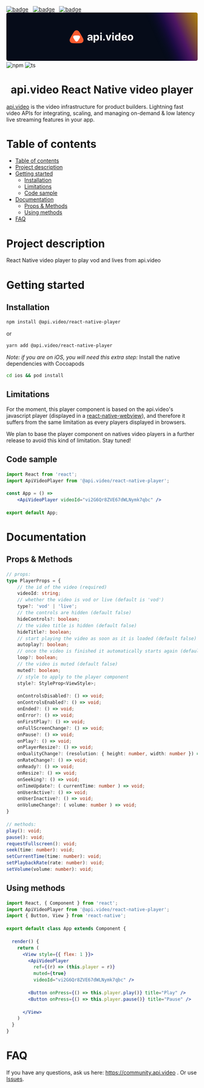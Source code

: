 [![badge](https://img.shields.io/twitter/follow/api_video?style=social)](https://twitter.com/intent/follow?screen_name=api_video) &nbsp; [![badge](https://img.shields.io/github/stars/apivideo/api.video-reactnative-player?style=social)](https://github.com/apivideo/api.video-reactnative-player) &nbsp; [![badge](https://img.shields.io/discourse/topics?server=https%3A%2F%2Fcommunity.api.video)](https://community.api.video)
![](https://github.com/apivideo/.github/blob/main/assets/apivideo_banner.png)
![npm](https://img.shields.io/npm/v/@api.video/react-native-player) ![ts](https://badgen.net/badge/-/TypeScript/blue?icon=typescript&label)
<h1 align="center">api.video React Native video player</h1>

[api.video](https://api.video) is the video infrastructure for product builders. Lightning fast video APIs for integrating, scaling, and managing on-demand & low latency live streaming features in your app.

# Table of contents

- [Table of contents](#table-of-contents)
- [Project description](#project-description)
- [Getting started](#getting-started)
  - [Installation](#installation)
  - [Limitations](#limitations)
  - [Code sample](#code-sample)
- [Documentation](#documentation)
  - [Props & Methods](#props--methods)
  - [Using methods](#using-methods)
- [FAQ](#faq)

# Project description

React Native video player to play vod and lives from api.video 

# Getting started

## Installation

```sh
npm install @api.video/react-native-player
```
or
```sh
yarn add @api.video/react-native-player
```
_Note: if you are on iOS, you will need this extra step:_
Install the native dependencies with Cocoapods
```sh
cd ios && pod install
```

## Limitations

For the moment, this player component is based on the api.video's javascript player (displayed in a [react-native-webview](https://github.com/react-native-webview/react-native-webview)), and therefore it suffers from the same limitation as every players displayed in browsers. 

We plan to base the player component on natives video players in a further release to avoid this kind of limitation. Stay tuned!

## Code sample

```jsx
import React from 'react';
import ApiVideoPlayer from '@api.video/react-native-player';

const App = () => 
    <ApiVideoPlayer videoId="vi2G6Qr8ZVE67dWLNymk7qbc" />
  
export default App;
```

# Documentation

## Props & Methods

```ts
// props:
type PlayerProps = {
    // the id of the video (required)
    videoId: string;
    // whether the video is vod or live (default is 'vod')
    type?: 'vod' | 'live';
    // the controls are hidden (default false)
    hideControls?: boolean;
    // the video title is hidden (default false)
    hideTitle?: boolean;
    // start playing the video as soon as it is loaded (default false)
    autoplay?: boolean;
    // once the video is finished it automatically starts again (default false)
    loop?: boolean;
    // the video is muted (default false)
    muted?: boolean;
    // style to apply to the player component
    style?: StyleProp<ViewStyle>;

    onControlsDisabled?: () => void;
    onControlsEnabled?: () => void;
    onEnded?: () => void;
    onError?: () => void;
    onFirstPlay?: () => void;
    onFullScreenChange?: () => void;
    onPause?: () => void;
    onPlay?: () => void;
    onPlayerResize?: () => void;
    onQualityChange?: (resolution: { height: number, width: number }) => void;
    onRateChange?: () => void;
    onReady?: () => void;
    onResize?: () => void;
    onSeeking?: () => void;
    onTimeUpdate?: ( currentTime: number ) => void;	
    onUserActive?: () => void;
    onUserInactive?: () => void;
    onVolumeChange?: ( volume: number ) => void;
}

// methods:
play(): void;
pause(): void;
requestFullscreen(): void;
seek(time: number): void;
setCurrentTime(time: number): void;
setPlaybackRate(rate: number): void;
setVolume(volume: number): void;
```

## Using methods
```jsx
import React, { Component } from 'react';
import ApiVideoPlayer from '@api.video/react-native-player';
import { Button, View } from 'react-native';

export default class App extends Component {

  render() {
    return (
      <View style={{ flex: 1 }}>
        <ApiVideoPlayer
          ref={(r) => (this.player = r)}
          muted={true}
          videoId="vi2G6Qr8ZVE67dWLNymk7qbc" />

        <Button onPress={() => this.player.play()} title="Play" />
        <Button onPress={() => this.player.pause()} title="Pause" />

      </View>
    )
  }
}
```


# FAQ
If you have any questions, ask us here:  https://community.api.video .
Or use [Issues].


[//]: # (These are reference links used in the body of this note and get stripped out when the markdown processor does its job. There is no need to format nicely because it shouldn't be seen. Thanks SO - http://stackoverflow.com/questions/4823468/store-comments-in-markdown-syntax)

   [Issues]: <https://github.com/apivideo/api.video-reactnative-player/issues>
